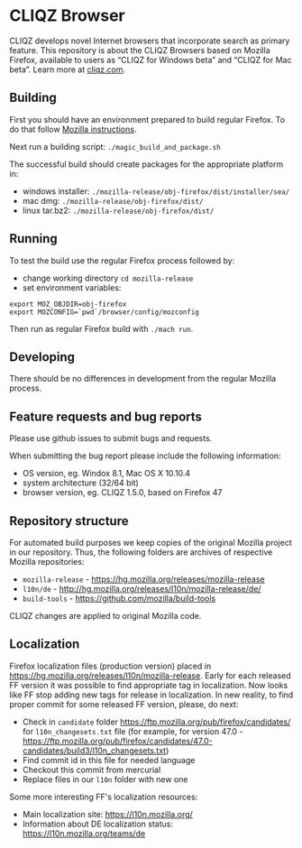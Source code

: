 # CLIQZ Browser

CLIQZ develops novel Internet browsers that incorporate search as primary feature. This repository is about the CLIQZ Browsers based on Mozilla Firefox, available to users as  “CLIQZ for Windows beta” and “CLIQZ for Mac beta”.  Learn more at [cliqz.com](https://cliqz.com).

## Building

First you should have an environment prepared to build regular Firefox. To do that
follow [Mozilla instructions](https://developer.mozilla.org/en-US/docs/Mozilla/Developer_guide/Build_Instructions).

Next run a building script: `./magic_build_and_package.sh`

The successful build should create packages for the appropriate platform in:

* windows installer: `./mozilla-release/obj-firefox/dist/installer/sea/`
* mac dmg: `./mozilla-release/obj-firefox/dist/`
* linux tar.bz2: `./mozilla-release/obj-firefox/dist/`

## Running

To test the build use the regular Firefox process followed by:

* change working directory `cd mozilla-release`
* set environment variables:

```
export MOZ_OBJDIR=obj-firefox
export MOZCONFIG=`pwd`/browser/config/mozconfig
```

Then run as regular Firefox build with `./mach run`.

## Developing

There should be no differences in development from the regular Mozilla process.

## Feature requests and bug reports

Please use github issues to submit bugs and requests.

When submitting the bug report please include the following information:

* OS version, eg. Windox 8.1, Mac OS X 10.10.4
* system architecture (32/64 bit)
* browser version, eg. CLIQZ 1.5.0, based on Firefox 47

## Repository structure

For automated build purposes we keep copies of the original Mozilla project in our
repository. Thus, the following folders are archives of respective Mozilla
repositories:

* `mozilla-release` - https://hg.mozilla.org/releases/mozilla-release
* `l10n/de` - http://hg.mozilla.org/releases/l10n/mozilla-release/de/
* `build-tools` - https://github.com/mozilla/build-tools

CLIQZ changes are applied to original Mozilla code.

## Localization

Firefox localization files (production version) placed in https://hg.mozilla.org/releases/l10n/mozilla-release. Early for each released FF version it was possible to find appropriate tag in localization. Now looks like FF stop adding new tags for release in localization. In new reality, to find proper commit for some released FF version, please, do next:
* Check in `candidate` folder https://ftp.mozilla.org/pub/firefox/candidates/ for `l10n_changesets.txt` file (for example, for version 47.0 - https://ftp.mozilla.org/pub/firefox/candidates/47.0-candidates/build3/l10n_changesets.txt)
* Find commit id in this file for needed language
* Checkout this commit from mercurial
* Replace files in our `l10n` folder with new one

Some more interesting FF's localization resources:
* Main localization site: https://l10n.mozilla.org/
* Information about DE localization status: https://l10n.mozilla.org/teams/de
